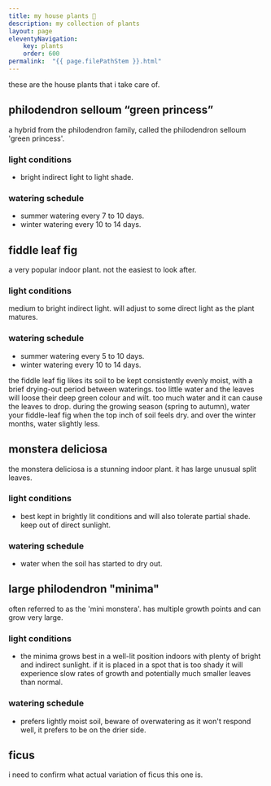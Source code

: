 ```yaml
---
title: my house plants 🍃
description: my collection of plants
layout: page
eleventyNavigation:
    key: plants
    order: 600
permalink:  "{{ page.filePathStem }}.html"
---
```


these are the house plants that i take care of.

## philodendron selloum “green princess”
a hybrid from the philodendron family, called the philodendron selloum 'green princess'.

### light conditions
* bright indirect light to light shade.

### watering schedule
* summer watering every 7 to 10 days.
* winter watering every 10 to 14 days.

## fiddle leaf fig
a very popular indoor plant. not the easiest to look after.

### light conditions
medium to bright indirect light. will adjust to some direct light as the plant matures.

### watering schedule
* summer watering every 5 to 10 days.
* winter watering every 10 to 14 days.

the fiddle leaf fig likes its soil to be kept consistently evenly moist, with a brief drying-out period between waterings. too little water and the leaves will loose their deep green colour and wilt. too much water and it can cause the leaves to drop. during the growing season (spring to autumn), water your fiddle-leaf fig when the top inch of soil feels dry. and over the winter months, water slightly less.

## monstera deliciosa
the monstera deliciosa is a stunning indoor plant. it has large unusual split leaves.

### light conditions
* best kept in brightly lit conditions and will also tolerate partial shade. keep out of direct sunlight.

### watering schedule
* water when the soil has started to dry out.

## large philodendron "minima"
often referred to as the 'mini monstera'. has multiple growth points and can grow very large.

### light conditions
* the minima grows best in a well-lit position indoors with plenty of bright and indirect sunlight. if it is placed in a spot that is too shady it will experience slow rates of growth and potentially much smaller leaves than normal.

### watering schedule
* prefers lightly moist soil, beware of overwatering as it won't respond well, it prefers to be on the drier side.

## ficus
i need to confirm what actual variation of ficus this one is.
